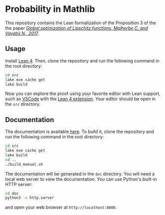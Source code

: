 # Probability in Mathlib

This repository contains the Lean formalization of the Proposition 3 of the the paper [*_Global optimization of Lipschitz functions, Malherbe C. and Vayatis N., 2017_*](https://proceedings.mlr.press/v70/malherbe17a/malherbe17a.pdf).

## Usage
Install [Lean 4](https://lean-lang.org/install/). Then, clone the repository and run the following command in the root directory:

```bash
cd src
lake exe cache get
lake build
```
Now you can explore the proof using your favorite editor with Lean support, such as [VSCode](https://code.visualstudio.com/) with the [Lean 4 extension](https://marketplace.visualstudio.com/items?itemName=leanprover.lean4). Your editor should be open in the `src` directory.

## Documentation
The documentation is available [here](https://gaetanserre.fr/doc/LipoCons/). To build it, clone the repository and run the following command in the root directory:

```bash
cd src
lake exe cache get
lake build
cd ..
./build_manual.sh
```
The documentation will be generated in the `doc` directory. You will need a local web server to view the documentation. You can use Python's built-in HTTP server:

```bash
cd doc
python3 -m http.server
```
and open your web browser at `http://localhost:8000`.